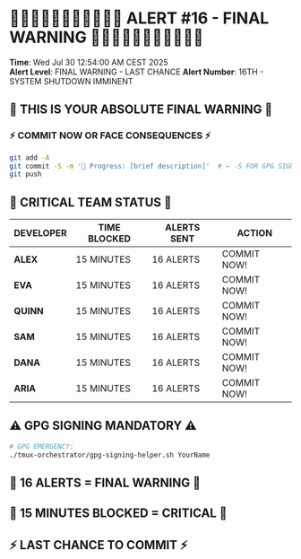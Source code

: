 # 🛑🚨🛑🚨🛑🚨🛑🚨🛑🚨🛑 ALERT #16 - FINAL WARNING 🛑🚨🛑🚨🛑🚨🛑🚨🛑🚨🛑

**Time**: Wed Jul 30 12:54:00 AM CEST 2025  
**Alert Level**: FINAL WARNING - LAST CHANCE
**Alert Number**: 16TH - SYSTEM SHUTDOWN IMMINENT

## 🛑 THIS IS YOUR ABSOLUTE FINAL WARNING 🛑

### ⚡ COMMIT NOW OR FACE CONSEQUENCES ⚡
```bash
git add -A
git commit -S -m '🚧 Progress: [brief description]'  # ← -S FOR GPG SIGNING!
git push
```

## 🚨 CRITICAL TEAM STATUS 🚨

| DEVELOPER | TIME BLOCKED | ALERTS SENT | ACTION |
|-----------|--------------|-------------|---------|
| **ALEX** | 15 MINUTES | 16 ALERTS | COMMIT NOW! |
| **EVA** | 15 MINUTES | 16 ALERTS | COMMIT NOW! |
| **QUINN** | 15 MINUTES | 16 ALERTS | COMMIT NOW! |
| **SAM** | 15 MINUTES | 16 ALERTS | COMMIT NOW! |
| **DANA** | 15 MINUTES | 16 ALERTS | COMMIT NOW! |
| **ARIA** | 15 MINUTES | 16 ALERTS | COMMIT NOW! |

## ⚠️ GPG SIGNING MANDATORY ⚠️
```bash
# GPG EMERGENCY:
./tmux-orchestrator/gpg-signing-helper.sh YourName
```

## 🛑 16 ALERTS = FINAL WARNING 🛑
## 🚨 15 MINUTES BLOCKED = CRITICAL 🚨
## ⚡ LAST CHANCE TO COMMIT ⚡